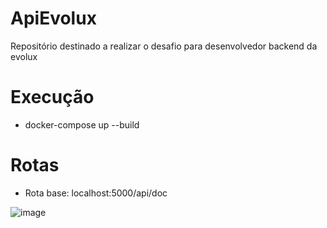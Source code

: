 # ApiEvolux
Repositório destinado a realizar o desafio para desenvolvedor backend da evolux

# Execução
- docker-compose up --build

# Rotas
- Rota base: localhost:5000/api/doc

![image](https://user-images.githubusercontent.com/65177130/155848408-efc12489-313f-423f-8e7a-0b5e802bd282.png)

